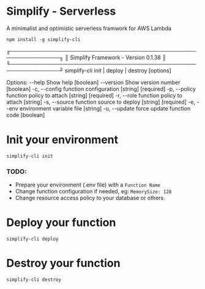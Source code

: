 # Simplify - Serverless
A minimalist and optimistic serverless framwork for AWS Lambda

`npm install -g simplify-cli`

╓───────────────────────────────────────────────────────────────╖
║              Simplify Framework - Version 0.1.38              ║
╙───────────────────────────────────────────────────────────────╜
simplify-cli init | deploy | destroy [options]

Options:
  --help        Show help                                              [boolean]
  --version     Show version number                                    [boolean]
  -c, --config  function configuration                       [string] [required]
  -p, --policy  function policy to attach                    [string] [required]
  -r, --role    function policy to attach                               [string]
  -s, --source  function source to deploy                    [string] [required]
  -e, --env     environment variable file                               [string]
  -u, --update  force update function code                             [boolean]
  
  
# Init your environment

`simplify-cli init`

### TODO: 
- Prepare your environment (.env file) with a `Function Name`
- Change function configuration if needed, eg: `MemorySize: 128`
- Change resource access policy to your database or others.

# Deploy your function

`simplify-cli deploy`

# Destroy your function

`simplify-cli destroy`

